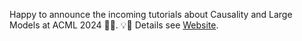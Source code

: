 Happy to announce the incoming tutorials about Causality and Large Models at ACML 2024 🎊🎊. 💡📅 Details see [Website](https://sites.google.com/view/calm-acml24/).
